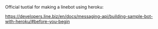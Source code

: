 Official tuotial for making a linebot using heroku:

https://developers.line.biz/en/docs/messaging-api/building-sample-bot-with-heroku/#before-you-begin